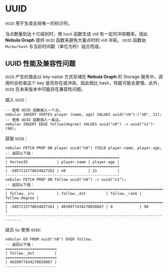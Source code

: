 # UUID

`UUID` 用于生成全局唯一的标识符。

当点数量到达十亿级别时，用 `hash` 函数生成 vid 有一定的冲突概率。因此 **Nebula Graph** 提供 `UUID` 函数来避免大量点时的 vid 冲突。 `UUID` 函数由 `Murmurhash` 与当前时间戳（单位为秒）组合而成。

## UUID 性能及兼容性问题

`UUID` 产生的值会以 key-value 方式存储在 **Nebula Graph** 的 Storage 服务中，调用时会检查这个 key 是否存在或冲突。因此相比 hash，性能可能会更慢。此外，`UUID` 在未来版本中可能存在兼容性问题。

插入 `UUID`：

```ngql
-- 使用 UUID 函数插入一个点。
nebula> INSERT VERTEX player (name, age) VALUES uuid("n0"):("n0", 21);
-- 使用 UUID 函数插入一条边。
nebula> INSERT EDGE follow(degree) VALUES uuid("n0") -> uuid("n1"): (90);
```

获取 `UUID`：

```ngql
nebula> FETCH PROP ON player uuid("n0") YIELD player.name, player.age;
-- 返回以下值：
===================================================
| VertexID             | player.name | player.age |
===================================================
| -5057115778034027261 | n0          | 21         |
---------------------------------------------------
nebula> FETCH PROP ON follow uuid("n0") -> uuid("n1");
-- 返回以下值：
=============================================================================
| follow._src          | follow._dst         | follow._rank | follow.degree |
=============================================================================
| -5057115778034027261 | 4039977434270020867 | 0            | 90            |
-----------------------------------------------------------------------------
```

结合 `Go` 使用 `UUID`:

```ngql
nebula> GO FROM uuid("n0") OVER follow;
-- 返回以下值：
=======================
| follow._dst         |
=======================
| 4039977434270020867 |
-----------------------
```
